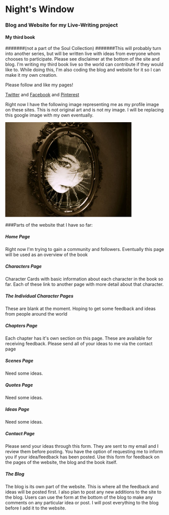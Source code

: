 # Night's Window
### Blog and Website for my Live-Writing project
#### My third book
#######(not a part of the Soul Collection)
#######This will probably turn into another series, but will be written live with ideas from everyone whom chooses to
 participate. Please see disclaimer at the bottom of the site and blog.
I'm writing my third book live so the world can contribute if they would like to. While doing this,
I'm also coding the blog and website for it so I can make it my own creation.

Please follow and like my pages!

[Twitter](https://twitter.com/nightswindow) and [Facebook](https://www.facebook.com/nightswindow/) and
[Pinterest](https://www.pinterest.com/nightswindow2/)

Right now I have the following image representing me as my profile image on these sites. This is not original art and
 is not my image. I will be replacing this google image with my own eventually.

![Night's Window Profile Picture - Creepy woman in Mirror](/code/client/images/creepy-mirror.jpg)

###Parts of the website that I have so far:
##### Home Page
Right now I'm trying to gain a community and followers. Eventually this page will be used as an overview of the book
##### Characters Page
Character Cards with basic information about each character in the book so far. Each of these link to another page
with more detail about that character.
##### The Individual Character Pages
These are blank at the moment. Hoping to get some feedback and ideas from people around the world
##### Chapters Page
Each chapter has it's own section on this page. These are available for receiving feedback. Please send all of your
ideas to me via the contact page
##### Scenes Page
Need some ideas.
##### Quotes Page
Need some ideas.
##### Ideas Page
Need some ideas.
##### Contact Page
Please send your ideas through this form. They are sent to my email and I review them before posting. You have the
option of requesting me to inform you if your idea/feedback has been posted. Use this form for feedback on the pages
of the website, the blog and the book itself.
##### The Blog
The blog is its own part of the website. This is where all the feedback and ideas will be posted first. I also plan
to post any new additions to the site to the blog. Users can use the form at the bottom of the blog to make any
comments on any particular idea or post. I will post everything to the blog before I add it to the website.